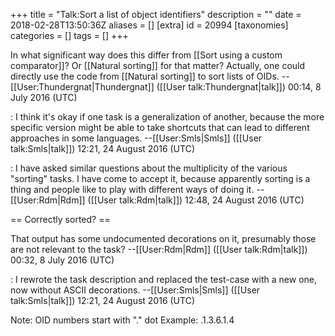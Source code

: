 +++
title = "Talk:Sort a list of object identifiers"
description = ""
date = 2018-02-28T13:50:36Z
aliases = []
[extra]
id = 20994
[taxonomies]
categories = []
tags = []
+++

In what significant way does this differ from [[Sort using a custom comparator]]? Or [[Natural sorting]] for that matter? Actually, one could directly use the code from [[Natural sorting]] to sort lists of OIDs. --[[User:Thundergnat|Thundergnat]] ([[User talk:Thundergnat|talk]]) 00:14, 8 July 2016 (UTC)

: I think it's okay if one task is a generalization of another, because the more specific version might be able to take shortcuts that can lead to different approaches in some languages. --[[User:Smls|Smls]] ([[User talk:Smls|talk]]) 12:21, 24 August 2016 (UTC)

: I have asked similar questions about the multiplicity of the various "sorting" tasks. I have come to accept it, because apparently sorting is a thing and people like to play with different ways of doing it. --[[User:Rdm|Rdm]] ([[User talk:Rdm|talk]]) 12:48, 24 August 2016 (UTC)

== Correctly sorted? ==

That output has some undocumented decorations on it, presumably those are not relevant to the task? --[[User:Rdm|Rdm]] ([[User talk:Rdm|talk]]) 00:32, 8 July 2016 (UTC)

: I rewrote the task description and replaced the test-case with a new one, now without ASCII decorations. --[[User:Smls|Smls]] ([[User talk:Smls|talk]]) 12:21, 24 August 2016 (UTC)

Note:  OID numbers start with "."  dot
       Example:  .1.3.6.1.4
